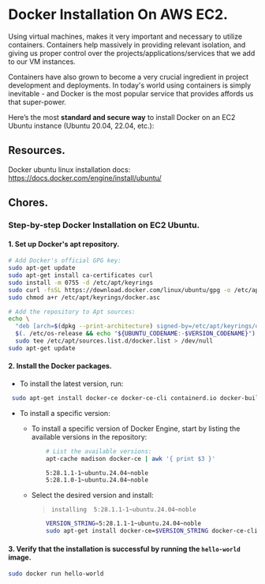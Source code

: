 # Docker Installation On AWS EC2.

Using virtual machines, makes it very important and necessary to utilize containers. Containers help massively in
providing relevant isolation, and giving us proper control over the projects/applications/services that we add to our VM instances.

Containers have also grown to become a very crucial ingredient in project development and deployments. In today's world using containers is simply inevitable - and Docker is the most popular service that provides affords us that super-power.

Here’s the most **standard and secure way** to install Docker on an EC2 Ubuntu instance (Ubuntu 20.04, 22.04, etc.):

## Resources.

Docker ubuntu linux installation docs: https://docs.docker.com/engine/install/ubuntu/

## Chores.

### Step-by-step Docker Installation on EC2 Ubuntu.

#### 1. Set up Docker's apt repository.

```bash
# Add Docker's official GPG key:
sudo apt-get update
sudo apt-get install ca-certificates curl
sudo install -m 0755 -d /etc/apt/keyrings
sudo curl -fsSL https://download.docker.com/linux/ubuntu/gpg -o /etc/apt/keyrings/docker.asc
sudo chmod a+r /etc/apt/keyrings/docker.asc

# Add the repository to Apt sources:
echo \
  "deb [arch=$(dpkg --print-architecture) signed-by=/etc/apt/keyrings/docker.asc] https://download.docker.com/linux/ubuntu \
  $(. /etc/os-release && echo "${UBUNTU_CODENAME:-$VERSION_CODENAME}") stable" | \
  sudo tee /etc/apt/sources.list.d/docker.list > /dev/null
sudo apt-get update
```

#### 2. Install the Docker packages.

- To install the latest version, run:

```bash
 sudo apt-get install docker-ce docker-ce-cli containerd.io docker-buildx-plugin docker-compose-plugin
```

- To install a specific version:

    - To install a specific version of Docker Engine, start by listing the available versions in the repository:

        ```bash
            # List the available versions:
            apt-cache madison docker-ce | awk '{ print $3 }'

            5:28.1.1-1~ubuntu.24.04~noble
            5:28.1.0-1~ubuntu.24.04~noble
        ```

    - Select the desired version and install:

        > `installing  5:28.1.1-1~ubuntu.24.04~noble` 

        ```bash
            VERSION_STRING=5:28.1.1-1~ubuntu.24.04~noble
            sudo apt-get install docker-ce=$VERSION_STRING docker-ce-cli=$VERSION_STRING containerd.io docker-buildx-plugin docker-compose-plugin
        ```

#### 3. Verify that the installation is successful by running the `hello-world` image.

```bash
sudo docker run hello-world
```

